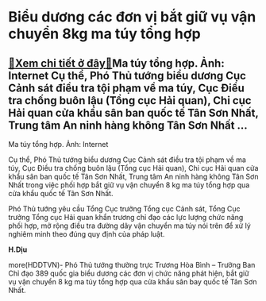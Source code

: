 Biểu dương các đơn vị bắt giữ vụ vận chuyển 8kg ma túy tổng hợp
===============================================================

[:gift:Xem chi tiết ở đây:gift:](https://hddtvn.com/bieu-duong-cac-don-vi-bat-giu-vu-van-chuyen-8kg-ma-tuy-tong-hop/)Ma túy tổng hợp. Ảnh: Internet Cụ thể, Phó Thủ tướng biểu dương Cục Cảnh sát điều tra tội phạm về ma túy, Cục Điều tra chống buôn lậu (Tổng cục Hải quan), Chi cục Hải quan cửa khẩu sân ban quốc tế Tân Sơn Nhất, Trung tâm An ninh hàng không Tân Sơn Nhất …
--------------------------------------------------------------------------------------------------------------------------------------------------------------------------------------------------------------------------------------------------------------







 






 Ma túy tổng hợp. Ảnh: Internet 


Cụ thể, Phó Thủ tướng biểu dương Cục Cảnh sát điều tra tội phạm về ma túy, Cục Điều tra chống buôn lậu (Tổng cục Hải quan), Chi cục Hải quan cửa khẩu sân ban quốc tế Tân Sơn Nhất, Trung tâm An ninh hàng không Tân Sơn Nhất trong việc phối hợp bắt giữ vụ vận chuyển 8 kg ma túy tổng hợp qua cửa khẩu quốc tế Tân Sơn Nhất.


Phó Thủ tướng yêu cầu Tổng Cục trưởng Tổng cục Cảnh sát, Tổng Cục trưởng Tổng cục Hải quan khẩn trương chỉ đạo các lực lượng chức năng phối hợp, mở rộng điều tra đường dây vận chuyển ma túy nói trên để xử lý nghiêm minh theo đúng quy định của pháp luật.






**H.Dịu**



more(HDDTVN)- Phó Thủ tướng thường trực Trương Hòa Bình – Trưởng Ban Chỉ đạo 389 quốc gia biểu dương các đơn vị chức năng phát hiện, bắt giữ vụ vận chuyển 8 kg ma túy tổng hợp qua cửa khẩu sân bay quốc tế Tân Sơn Nhất.


